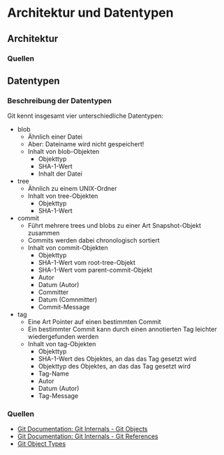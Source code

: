 # Architektur und Datentypen

## Architektur

### Quellen

## Datentypen

### Beschreibung der Datentypen
Git kennt insgesamt vier unterschiedliche Datentypen:

* blob
    * Ähnlich einer Datei
    * Aber: Dateiname wird nicht gespeichert!
    * Inhalt von blob-Objekten
        * Objekttyp
        * SHA-1-Wert
        * Inhalt der Datei
* tree
    * Ähnlich zu einem UNIX-Ordner
    * Inhalt von tree-Objekten
        * Objekttyp
        * SHA-1-Wert
* commit
    * Führt mehrere trees und blobs zu einer Art Snapshot-Objekt zusammen
    * Commits werden dabei chronologisch sortiert
    * Inhalt von commit-Objekten
        * Objekttyp
        * SHA-1-Wert vom root-tree-Objekt
        * SHA-1-Wert vom parent-commit-Objekt
        * Autor
        * Datum (Autor)
        * Committer
        * Datum (Comnmitter)
        * Commit-Message
* tag
    * Eine Art Pointer auf einen bestimmten Commit
    * Ein bestimmter Commit kann durch einen annotierten Tag leichter wiedergefunden werden
    * Inhalt von tag-Objekten
        * Objekttyp
        * SHA-1-Wert des Objektes, an das das Tag gesetzt wird
        * Objekttyp des Objektes, an das das Tag gesetzt wird
        * Tag-Name
        * Autor
        * Datum (Autor)
        * Tag-Message

### Quellen
* [Git Documentation: Git Internals - Git Objects](https://git-scm.com/book/en/v2/Git-Internals-Git-Objects)
* [Git Documentation: Git Internals - Git References](https://git-scm.com/book/en/v2/Git-Internals-Git-References)
* [Git Object Types](https://matthew-brett.github.io/curious-git/git_object_types.html)